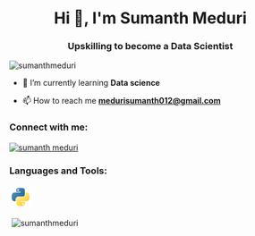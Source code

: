 <h1 align="center">Hi 👋, I'm Sumanth Meduri</h1>
<h3 align="center">Upskilling to become a Data Scientist</h3>

<p align="left"> <img src="https://komarev.com/ghpvc/?username=sumanthmeduri&label=Profile%20views&color=0e75b6&style=flat" alt="sumanthmeduri" /> </p>

- 🌱 I’m currently learning **Data science**

- 📫 How to reach me **medurisumanth012@gmail.com**

<h3 align="left">Connect with me:</h3>
<p align="left">
<a href="https://linkedin.com/in/sumanth meduri" target="blank"><img align="center" src="https://raw.githubusercontent.com/rahuldkjain/github-profile-readme-generator/master/src/images/icons/Social/linked-in-alt.svg" alt="sumanth meduri" height="30" width="40" /></a>
</p>

<h3 align="left">Languages and Tools:</h3>
<p align="left"> <a href="https://www.python.org" target="_blank" rel="noreferrer"> <img src="https://raw.githubusercontent.com/devicons/devicon/master/icons/python/python-original.svg" alt="python" width="40" height="40"/> </a> </p>

<p>&nbsp;<img align="center" src="https://github-readme-stats.vercel.app/api?username=sumanthmeduri&show_icons=true&locale=en" alt="sumanthmeduri" /></p>

